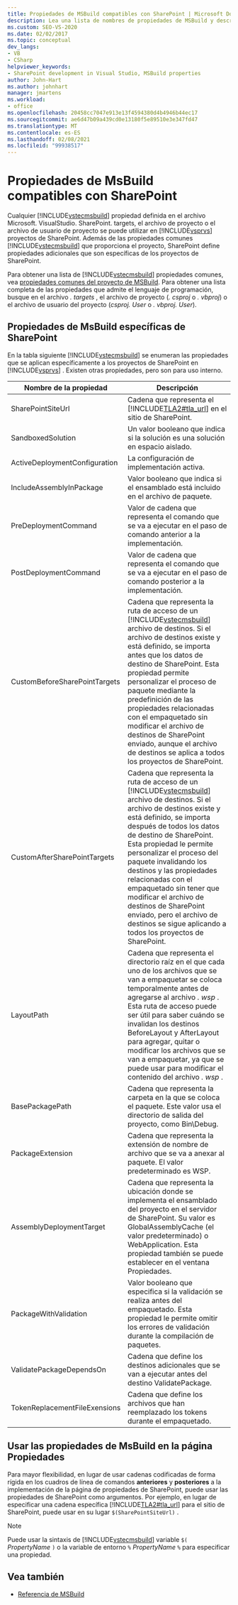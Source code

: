```yaml
---
title: Propiedades de MSBuild compatibles con SharePoint | Microsoft Docs
description: Lea una lista de nombres de propiedades de MSBuild y descripciones que son compatibles con y que son específicas de SharePoint.
ms.custom: SEO-VS-2020
ms.date: 02/02/2017
ms.topic: conceptual
dev_langs:
- VB
- CSharp
helpviewer_keywords:
- SharePoint development in Visual Studio, MSBuild properties
author: John-Hart
ms.author: johnhart
manager: jmartens
ms.workload:
- office
ms.openlocfilehash: 20458cc7047e913e13f4594380d4b4946b44ec17
ms.sourcegitcommit: ae6d47b09a439cd0e13180f5e89510e3e347fd47
ms.translationtype: MT
ms.contentlocale: es-ES
ms.lasthandoff: 02/08/2021
ms.locfileid: "99938517"
---
```

# <a name="msbuild-properties-supported-by-sharepoint"></a>Propiedades de MsBuild compatibles con SharePoint
  Cualquier [!INCLUDE[vstecmsbuild](../sharepoint/includes/vstecmsbuild-md.md)] propiedad definida en el archivo Microsoft. VisualStudio. SharePoint. targets, el archivo de proyecto o el archivo de usuario de proyecto se puede utilizar en [!INCLUDE[vsprvs](../sharepoint/includes/vsprvs-md.md)] proyectos de SharePoint. Además de las propiedades comunes [!INCLUDE[vstecmsbuild](../sharepoint/includes/vstecmsbuild-md.md)] que proporciona el proyecto, SharePoint define propiedades adicionales que son específicas de los proyectos de SharePoint.

 Para obtener una lista de [!INCLUDE[vstecmsbuild](../sharepoint/includes/vstecmsbuild-md.md)] propiedades comunes, vea [propiedades comunes del proyecto de MSBuild](/previous-versions/dotnet/netframework-4.0/bb629394(v=vs.100)). Para obtener una lista completa de las propiedades que admite el lenguaje de programación, busque en el archivo *. targets* , el archivo de proyecto (*. csproj* o *. vbproj*) o el archivo de usuario del proyecto (*csproj. User* o *. vbproj. User*).

## <a name="msbuild-properties-specific-to-sharepoint"></a>Propiedades de MsBuild específicas de SharePoint
 En la tabla siguiente [!INCLUDE[vstecmsbuild](../sharepoint/includes/vstecmsbuild-md.md)] se enumeran las propiedades que se aplican específicamente a los proyectos de SharePoint en [!INCLUDE[vsprvs](../sharepoint/includes/vsprvs-md.md)] . Existen otras propiedades, pero son para uso interno.

|Nombre de la propiedad|Descripción|
|-------------------|-----------------|
|SharePointSiteUrl|Cadena que representa el [!INCLUDE[TLA2#tla_url](../sharepoint/includes/tla2sharptla-url-md.md)] en el sitio de SharePoint.|
|SandboxedSolution|Un valor booleano que indica si la solución es una solución en espacio aislado.|
|ActiveDeploymentConfiguration|La configuración de implementación activa.|
|IncludeAssemblyInPackage|Valor booleano que indica si el ensamblado está incluido en el archivo de paquete.|
|PreDeploymentCommand|Valor de cadena que representa el comando que se va a ejecutar en el paso de comando anterior a la implementación.|
|PostDeploymentCommand|Valor de cadena que representa el comando que se va a ejecutar en el paso de comando posterior a la implementación.|
|CustomBeforeSharePointTargets|Cadena que representa la ruta de acceso de un [!INCLUDE[vstecmsbuild](../sharepoint/includes/vstecmsbuild-md.md)] archivo de destinos. Si el archivo de destinos existe y está definido, se importa antes que los datos de destino de SharePoint. Esta propiedad permite personalizar el proceso de paquete mediante la predefinición de las propiedades relacionadas con el empaquetado sin modificar el archivo de destinos de SharePoint enviado, aunque el archivo de destinos se aplica a todos los proyectos de SharePoint.|
|CustomAfterSharePointTargets|Cadena que representa la ruta de acceso de un [!INCLUDE[vstecmsbuild](../sharepoint/includes/vstecmsbuild-md.md)] archivo de destinos. Si el archivo de destinos existe y está definido, se importa después de todos los datos de destino de SharePoint. Esta propiedad le permite personalizar el proceso del paquete invalidando los destinos y las propiedades relacionadas con el empaquetado sin tener que modificar el archivo de destinos de SharePoint enviado, pero el archivo de destinos se sigue aplicando a todos los proyectos de SharePoint.|
|LayoutPath|Cadena que representa el directorio raíz en el que cada uno de los archivos que se van a empaquetar se coloca temporalmente antes de agregarse al archivo *. wsp* . Esta ruta de acceso puede ser útil para saber cuándo se invalidan los destinos BeforeLayout y AfterLayout para agregar, quitar o modificar los archivos que se van a empaquetar, ya que se puede usar para modificar el contenido del archivo *. wsp* .|
|BasePackagePath|Cadena que representa la carpeta en la que se coloca el paquete. Este valor usa el directorio de salida del proyecto, como Bin\Debug.|
|PackageExtension|Cadena que representa la extensión de nombre de archivo que se va a anexar al paquete. El valor predeterminado es WSP.|
|AssemblyDeploymentTarget|Cadena que representa la ubicación donde se implementa el ensamblado del proyecto en el servidor de SharePoint. Su valor es GlobalAssemblyCache (el valor predeterminado) o WebApplication. Esta propiedad también se puede establecer en el ventana Propiedades.|
|PackageWithValidation|Valor booleano que especifica si la validación se realiza antes del empaquetado. Esta propiedad le permite omitir los errores de validación durante la compilación de paquetes.|
|ValidatePackageDependsOn|Cadena que define los destinos adicionales que se van a ejecutar antes del destino ValidatePackage.|
|TokenReplacementFileExensions|Cadena que define los archivos que han reemplazado los tokens durante el empaquetado.|

## <a name="use-msbuild-properties-in-the-properties-page"></a>Usar las propiedades de MsBuild en la página Propiedades
 Para mayor flexibilidad, en lugar de usar cadenas codificadas de forma rígida en los cuadros de línea de comandos **anteriores** y **posteriores** a la implementación de la página de propiedades de SharePoint, puede usar las propiedades de SharePoint como argumentos. Por ejemplo, en lugar de especificar una cadena específica [!INCLUDE[TLA2#tla_url](../sharepoint/includes/tla2sharptla-url-md.md)] para el sitio de SharePoint, puede usar en su lugar `$(SharePointSiteUrl)` .

> [!NOTE]
> Puede usar la sintaxis de [!INCLUDE[vstecmsbuild](../sharepoint/includes/vstecmsbuild-md.md)] variable `$(` *PropertyName* `)` o la variable de entorno `%` *PropertyName* `%` para especificar una propiedad.

## <a name="see-also"></a>Vea también

- [Referencia de MSBuild](../msbuild/msbuild-reference.md)